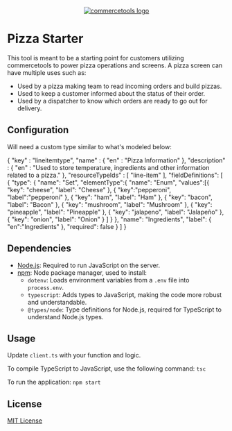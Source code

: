 <p align="center">
  <a href="https://commercetools.com/">
    <img alt="commercetools logo" src="https://unpkg.com/@commercetools-frontend/assets/logos/commercetools_primary-logo_horizontal_RGB.png">
  </a>
</p>

# Pizza Starter

This tool is meant to be a starting point for customers utilizing commercetools to power pizza operations and screens. A pizza screen can have multiple uses such as:

- Used by a pizza making team to read incoming orders and build pizzas.
- Used to keep a customer informed about the status of their order.
- Used by a dispatcher to know which orders are ready to go out for delivery.

## Configuration

Will need a custom type similar to what's modeled below:

{
  "key" : "lineitemtype",
  "name" : {
    "en" : "Pizza Information"
  },
  "description" : {
    "en" : "Used to store temperature, ingredients and other information related to a pizza."
  },
  "resourceTypeIds" : [ "line-item" ],
  "fieldDefinitions": [
    {
        "type": {
            "name": "Set",
            "elementType":{
                "name": "Enum",
                "values":[{
                    "key": "cheese",
                    "label": "Cheese"
                },
                {
                    "key":"pepperoni",
                    "label":"pepperoni"
                },
                {
                    "key": "ham",
                    "label": "Ham"
                },
                {
                     "key": "bacon",
                     "label": "Bacon"
                },
                {
                     "key": "mushroom",
                     "label": "Mushroom"
                },
                {
                    "key": "pineapple",
                    "label": "Pineapple"
                },
                {
                    "key": "jalapeno",
                    "label": "Jalapeño"
                },
                {
                     "key": "onion",
                     "label": "Onion"
                }
                ]
            }
        },
        "name": "Ingredients",
        "label": {
            "en":"Ingredients"
        },
        "required": false
    }
  ]
} 

## Dependencies

- [Node.js](https://nodejs.org/): Required to run JavaScript on the server.
- [npm](https://www.npmjs.com/): Node package manager, used to install:
  - `dotenv`: Loads environment variables from a `.env` file into `process.env`.
  - `typescript`: Adds types to JavaScript, making the code more robust and understandable.
  - `@types/node`: Type definitions for Node.js, required for TypeScript to understand Node.js types.

## Usage

Update `client.ts` with your function and logic.

To compile TypeScript to JavaScript, use the following command:
`tsc`

To run the application:
`npm start`

## License

[MIT License](LICENSE)

